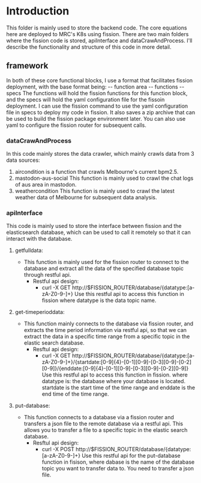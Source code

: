 # Introduction

This folder is mainly used to store the backend code. The core equations here are deployed to MRC's K8s using fission. There are two main folders where the fission code is stored, apiInterface and dataCrawAndProcess. I'll describe the functionality and structure of this code in more detail.

## framework

In both of these core functional blocks, I use a format that facilitates fission deployment, with the base format being:
-- function area
-- functions
-- specs
The functions will hold the fission functions for this function block, and the specs will hold the yaml configuration file for the fissoin deployment. I can use the fission command to use the yaml configuration file in specs to deploy my code in fission. It also saves a zip archive that can be used to build the fission package environment later. You can also use yaml to configure the fission router for subsequent calls.

### dataCrawAndProcess

In this code mainly stores the data crawler, which mainly crawls data from 3 data sources:

1. aircondition is a function that crawls Melbourne's current bpm2.5.
2. mastodon-aus-social This function is mainly used to crawl the chat logs of aus area in mastodon. 
3. weathercondition This function is mainly used to crawl the latest weather data of Melbourne for subsequent data analysis.

### apiInterface

This code is mainly used to store the interface between fission and the elasticsearch database, which can be used to call it remotely so that it can interact with the database.

1. getfulldata:

   - This function is mainly used for the fission router to connect to the database and extract all the data of the specified database topic through restful api.
     - Restful api design:
       - curl -X GET http://$FISSION_ROUTER/database/{datatype:[a-zA-Z0-9-]+}
         Use this restful api to access this function in fission where datatype is the data topic name.

2. get-timeperioddata:

   - This function mainly connects to the database via fission router, and extracts the time period information via restful api, so that we can extract the data in a specific time range from a specific topic in the elastic search database.
     - Resftul api design:
       - curl -X GET http://$FISSION_ROUTER/database/{datatype:[a-zA-Z0-9-]+}/{startdate:[0-9]{4}-[0-1][0-9]-[0-3][0-9]-[0-2][0-9]}/{enddate:[0-9]{4}-[0-1][0-9]-[0-3][0-9]-[0-2][0-9]}
         Use this restful api to access this function in fission. where datatype is: the database where your database is located. startdate is the start time of the time range and enddate is the end time of the time range.

3. put-database:
   - This function connects to a database via a fission router and transfers a json file to the remote database via a restful api. This allows you to transfer a file to a specific topic in the elastic search database.
     - Resftul api design:
       - curl -X POST http://$FISSION_ROUTER/database/{datatype:[a-zA-Z0-9-]+}
         Use this restful api for the put-database function in fisison, where dabase is the name of the database topic you want to transfer data to. You need to transfer a json file.
